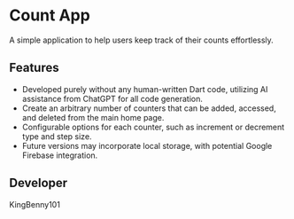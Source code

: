 # Count App

A simple application to help users keep track of their counts effortlessly.

## Features

- Developed purely without any human-written Dart code, utilizing AI assistance from ChatGPT for all code generation.
- Create an arbitrary number of counters that can be added, accessed, and deleted from the main home page.
- Configurable options for each counter, such as increment or decrement type and step size.
- Future versions may incorporate local storage, with potential Google Firebase integration.

## Developer

KingBenny101
